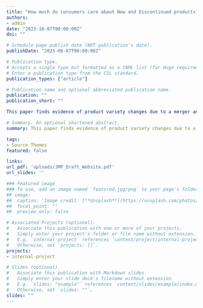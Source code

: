 ```yaml
---
title: "How much do consumers care about New and Discontinued products? A Case Study of the MillerCoors Merger"
authors:
- admin
date: "2023-10-07T00:00:00Z"
doi: ""

# Schedule page publish date (NOT publication's date).
publishDate: "2023-08-07T00:00:00Z"

# Publication type.
# Accepts a single type but formatted as a YAML list (for Hugo requirements).
# Enter a publication type from the CSL standard.
publication_types: ["article"]

# Publication name and optional abbreviated publication name.
publication: ""
publication_short: ""

This paper finds evidence of product variety changes due to a merger and compares the welfare effects of product variety changes would be in relation to the welfare effects of price changes in the context of the MillerCoors merger of 2008. We first test if the merger had any effect on product variety directly. We find the merged firm decreased the number of brands they offered and offset this by increasing product variety in more successful brands. However, under a difference-and-differences framework we find product variety declined relative to other top competitors. We then use a random coefficient nested logit model and estimate demand for the MillerCoors merger in the post-merger period, expanding on work from Miller and Weinberg (2017). In a set of two counterfactuals, we test the value of new products created after the merger and the value of discontinued products lost after the merger. We find the merger increased consumer surplus from changes in product variety: consumer surplus increases by 1.25% from new products created after the merger and decreases by 0.14% from losing discontinued products after the merger. Benchmarking this to the literature, the effect of new product addition and discontinued product removal is approximately 34% and -4% of the consumer welfare effects of coordinated pricing found in prior work, respectively.

# Summary. An optional shortened abstract.
summary: This paper finds evidence of product variety changes due to a merger and compares the welfare effects of product variety changes would be in relation to the welfare effects of price changes in the context of the MillerCoors merger of 2008. 

tags:
- Source Themes
featured: false

links:
url_pdf: 'uploads/JMP_Draft_Website.pdf'
url_slides: ''

### Featured image
### To use, add an image named `featured.jpg/png` to your page's folder. 
## image:
##  caption: 'Image credit: [**Unsplash**](https://unsplash.com/photos/s9CC2SKySJM)'
##  focal_point: ""
##  preview_only: false

# Associated Projects (optional).
#   Associate this publication with one or more of your projects.
#   Simply enter your project's folder or file name without extension.
#   E.g. `internal-project` references `content/project/internal-project/index.md`.
#   Otherwise, set `projects: []`.
projects:
- internal-project

# Slides (optional).
#   Associate this publication with Markdown slides.
#   Simply enter your slide deck's filename without extension.
#   E.g. `slides: "example"` references `content/slides/example/index.md`.
#   Otherwise, set `slides: ""`.
slides: ""
---
```

